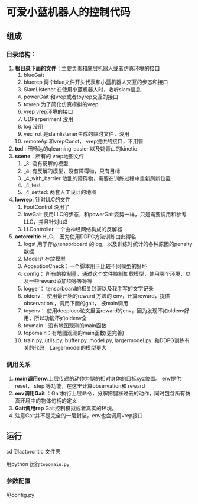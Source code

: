 # 可爱小蓝机器人的控制代码

## 组成

### 目录结构：
1. **根目录下面的文件**：主要负责和底层机器人或者仿真环境的接口
   1. blueGait
   2. bluerep 两个blue文件开头代表和小蓝机器人交互的步态和接口
   3. SlamListener 在使用小蓝机器人时，收听slam信息
   4. powerGait 和vrep或者toyrep交互的接口
   5. toyrep 为了简化仿真模拟的vrep
   6. vrep  vrep环境的接口
   7. UDPerperiment 没用
   8. log   没用
   9. vec_rot 是slamlistener生成的临时文件，没用
   10. remoteApi和vrepConst， vrep提供的接口，不用管
2.  **tcd** : 田畅达的qlearning_easier 以及姚青山的kinetic
3.  **scene**：所有的 vrep地图文件
    1.  _3: 没有反解的模型
    2.  _4: 有反解的模型，没有障碍物，只有目标
    3.  _4_with_barrier 散乱的障碍物，需要在训练过程中重新刷新位置
    4.  _4_test 
    5.  _4_setted: 两套人工设计的地图
4.  **lowrep**: 针对LLC的文件
    1.  FootControl 没用了
    2.  lowGait 使用LLC的步态，和powerGait姿势一样，只是需要调用和参考LLC，并且针对ttt3
    3.  LLController 一个由神经网络构成的反解器
5.  **actorcritic** HLC， 因为使用DDPG方法训练由此得名
    1.  logs\ 用于存放tensorboard 的log，以及训练时统计的各种原因的penalty数据
    2.  Models\ 存放模型
    3.  AcceptionCheck：一个脚本用于比较不同模型的好坏
    4.  config： 所有的控制量，通过这个文件控制加载模型，使用哪个环境，以及一些reward添加项等等等等
    5.  logger： tensorboard的相关封装以及我手写的文字记录
    6.  oldenv： 使用最开始的reward 方法的 env，计算reward，提供observation ，调用下面的gait， 被main调用
    7.  toyenv： 使用deeploco论文里面reward的env，因为发现不如oldenv好用，所以功能不如oldenv全
    8.  toymain：没有地图观测的main函数
    9.  topomain：有地图观测的main函数(更完善)
    10. train.py, utils.py, buffer.py, model.py, largermodel.py: 和DDPG训练有关的代码，Largermodel的模型更大


### 调用关系
1. **main调用env**:上层传递的动作为腿的相对身体的目标xyz位置。 env提供reset， step 等功能，在这里计算observation和 reward
2. **env调用Gait** ：Gait执行上层命令，分解把腿移过去的动作，同时包含所有仿真环境中的物体句柄的定义
3. **Gait调用rep** Gait控制模拟或者真实的环境。
4. 注意Gait并不是完全的一层封装，env也会调用vrep接口

## 运行

cd 到actorcritic 文件夹

用python 运行`topomain.py`

### 参数配置
见config.py